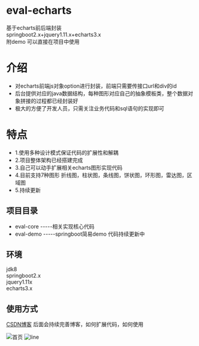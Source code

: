 # eval-echarts
基于echarts前后端封装 <br>
springboot2.x+jquery1.11.x+echarts3.x<br>
附demo 可以直接在项目中使用

介绍
====

* 对echarts前端js对象option进行封装，前端只需要传接口url和div的id
* 后台提供对应的java数据结构，每种图形对应自己的抽象模板类，整个数据对象拼接的过程都已经封装好
* 极大的方便了开发人员，只需关注业务代码和sql语句的实现即可

特点
====
* 1.使用多种设计模式保证代码的扩展性和解耦
* 2.项目整体架构已经搭建完成
* 3.自己可以动手扩展相关echarts图形实现代码
* 4.目前支持7种图形 折线图，柱状图，条线图，饼状图，环形图，雷达图，区域图
* 5.持续更新


项目目录
----
* eval-core -----相关实现核心代码
* eval-demo   -----springboot简易demo 代码持续更新中

环境
----
jdk8 <br>
springboot2.x <br>
jquery1.11x <br>
echarts3.x

使用方式
----
[CSDN博客](https://blog.csdn.net/xiewenfeng520/article/details/90704526)
后面会持续完善博客，如何扩展代码，如何使用

![首页](https://github.com/huajiexiewenfeng/eval-echarts/blob/master/img/index.png)
![line](https://github.com/huajiexiewenfeng/eval-echarts/blob/master/img/echarts-line.png)
